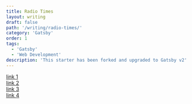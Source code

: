 ```yaml
---
title: Radio Times
layout: writing
draft: false
path: '/writing/radio-times/'
category: 'Gatsby'
order: 1
tags:
  - 'Gatsby'
  - 'Web Development'
description: 'This starter has been forked and upgraded to Gatsby v2'
---
```


[link 1](https://www.google.com)  
[link 2](https://www.google.com)  
[link 3](https://www.google.com)  
[link 4](https://www.google.com)

